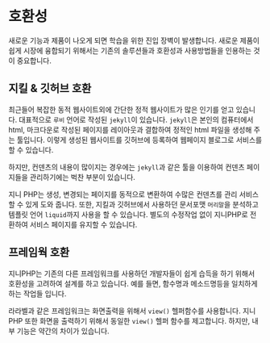 # 호환성
새로운 기능과 제품이 나오게 되면 학습을 위한 진입 장벽이 발생합니다. 새로운 제품이 쉽게 시장에 융합되기 위해서는 기존의 솔루션들과 호환성과 사용방법들을 인용하는 것이 중요합니다.

## 지킬 & 깃허브 호환
최근들어 복잡한 동적 웹사이트외에 간단한 정적 웹사이트가 많은 인기를 얻고 있습니다. 대표적으로 `루비` 언어로 작성된 `jekyll`이 있습니다. `jekyll`은 본인의 컴퓨터에서 html, 마크다운로 작성된 페이지를 레이아웃과 결합하여 정적인 html 파일을 생성해 주는 툴입니다. 이렇게 생성된 웹사이트를 깃허브에 등록하여 웹페이지 블로그로 서비스를 할 수 있습니다.

하지만, 컨덴츠의 내용이 많이지는 경우에는 `jekyll`과 같은 툴을 이용하여 컨덴츠 페이지들을 관리하기에는 벅찬 부분이 있습니다.

지니 PHP는 생성, 변경되는 페이지를 동적으로 변환하여 수많은 컨덴츠를 관리 서비스할 수 있게 도와 줍니다. 또한, 지킬과 깃허브에서 사용하던 문서포맷 `머리말`을 분석하고 템플릿 언어 `liquid`까지 사용을 할 수 있습니다. 별도의 수정작업 없이 지니PHP로 전환하여 서비스 페이지를 유지할 수 있습니다.

## 프레임웍 호환
지니PHP는 기존의 다른 프레임워크를 사용하던 개발자들이 쉽게 습득을 하기 위해서 호환성을 고려하여 설계를 하고 있습니다. 예를 들면, 함수명과 메소드명등을 일치하게 하는 작업들 입니다.

라라벨과 같은 프레임워크는 화면출력을 위해서 `view()` 헬퍼함수를 사용합니다. 지니PHP 또한 화면을 출력하기 위해서 동일한 `view()` 헬퍼 함수를 제고합니다. 하지만, 내부 기능은 약간의 차이가 있습니다.
